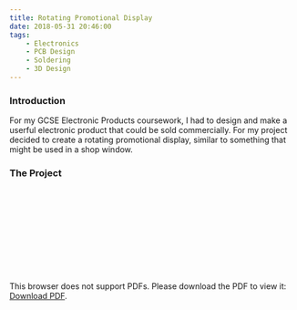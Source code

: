 ```yaml
---
title: Rotating Promotional Display
date: 2018-05-31 20:46:00
tags: 
    - Electronics
    - PCB Design
    - Soldering
    - 3D Design
---
```

### Introduction
For my GCSE Electronic Products coursework, I had to design and make a userful electronic product that could be sold commercially. For my project decided to create a rotating promotional display, similar to something that might be used in a shop window. 

### The Project
<object data="https://butty-builds.me/pdfs/Rotating%20Promotional%20Display.pdf" type="application/pdf" width="100%" height="700px">
<! -- Waylan & amc @ https://stackoverflow.com/questions/39777166/display-pdf-image-in-markdown -->
    <embed src="https://butty-builds.me/pdfs/Rotating%20Promotional%20Display.pdf">
        <p>This browser does not support PDFs. Please download the PDF to view it: <a href="https://butty-builds.me/pdfs/Rotating%20Promotional%20Display.pdf">Download PDF</a>.</p>
    </embed>
</object>